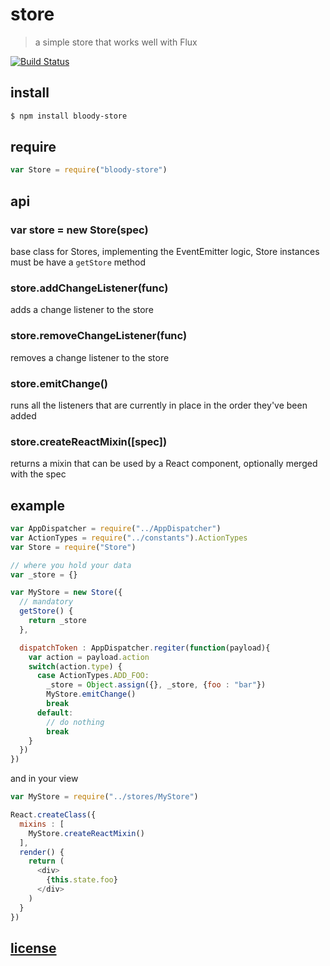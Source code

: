 # store

> a simple store that works well with Flux

[![Build Status](https://travis-ci.org/bloodyowl/store.svg)](https://travis-ci.org/bloodyowl/store)

## install

```sh
$ npm install bloody-store
```

## require

```javascript
var Store = require("bloody-store")
```

## api

### var store = new Store(spec)

base class for Stores, implementing the EventEmitter logic, Store instances must be have a `getStore` method

### store.addChangeListener(func)

adds a change listener to the store

### store.removeChangeListener(func)

removes a change listener to the store

### store.emitChange()

runs all the listeners that are currently in place in the order they've been added

### store.createReactMixin([spec])

returns a mixin that can be used by a React component, optionally merged with the spec

## example

```javascript
var AppDispatcher = require("../AppDispatcher")
var ActionTypes = require("../constants").ActionTypes
var Store = require("Store")

// where you hold your data
var _store = {}

var MyStore = new Store({
  // mandatory
  getStore() {
    return _store
  },

  dispatchToken : AppDispatcher.regiter(function(payload){
    var action = payload.action
    switch(action.type) {
      case ActionTypes.ADD_FOO:
        _store = Object.assign({}, _store, {foo : "bar"})
        MyStore.emitChange()
        break
      default:
        // do nothing
        break
    }
  })
})
```

and in your view

```javascript
var MyStore = require("../stores/MyStore")

React.createClass({
  mixins : [
    MyStore.createReactMixin()
  ],
  render() {
    return (
      <div>
        {this.state.foo}
      </div>
    )
  }
})
```

## [license](LICENSE.md)
